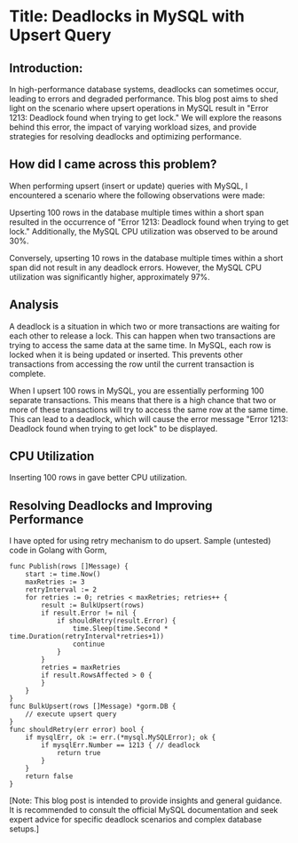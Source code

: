 # Title: Deadlocks in MySQL with Upsert Query

## Introduction:
In high-performance database systems, deadlocks can sometimes occur, leading to errors and degraded performance. This blog post aims to shed light on the scenario where upsert operations in MySQL result in "Error 1213: Deadlock found when trying to get lock." We will explore the reasons behind this error, the impact of varying workload sizes, and provide strategies for resolving deadlocks and optimizing performance.

## How did I came across this problem?
When performing upsert (insert or update) queries with MySQL, I encountered a scenario where the following observations were made:

Upserting 100 rows in the database multiple times within a short span resulted in the occurrence of "Error 1213: Deadlock found when trying to get lock." Additionally, the MySQL CPU utilization was observed to be around 30%.

Conversely, upserting 10 rows in the database multiple times within a short span did not result in any deadlock errors. However, the MySQL CPU utilization was significantly higher, approximately 97%.

## Analysis

A deadlock is a situation in which two or more transactions are waiting for each other to release a lock. This can happen when two transactions are trying to access the same data at the same time. In MySQL, each row is locked when it is being updated or inserted. This prevents other transactions from accessing the row until the current transaction is complete.

When I upsert 100 rows in MySQL, you are essentially performing 100 separate transactions. This means that there is a high chance that two or more of these transactions will try to access the same row at the same time. This can lead to a deadlock, which will cause the error message "Error 1213: Deadlock found when trying to get lock" to be displayed.

## CPU Utilization

Inserting 100 rows in gave better CPU utilization. 

## Resolving Deadlocks and Improving Performance

I have opted for using retry mechanism to do upsert. Sample (untested) code in Golang with Gorm,
```Golang
func Publish(rows []Message) {
	start := time.Now()
	maxRetries := 3
	retryInterval := 2
	for retries := 0; retries < maxRetries; retries++ {
		result := BulkUpsert(rows)
		if result.Error != nil {
			if shouldRetry(result.Error) {
				time.Sleep(time.Second * time.Duration(retryInterval*retries+1))
				continue
			}
		}
		retries = maxRetries
		if result.RowsAffected > 0 {
		}
	}
}
func BulkUpsert(rows []Message) *gorm.DB {
	// execute upsert query
}
func shouldRetry(err error) bool {
	if mysqlErr, ok := err.(*mysql.MySQLError); ok {
		if mysqlErr.Number == 1213 { // deadlock
			return true
		}
	}
	return false
}
```

[Note: This blog post is intended to provide insights and general guidance. It is recommended to consult the official MySQL documentation and seek expert advice for specific deadlock scenarios and complex database setups.]
